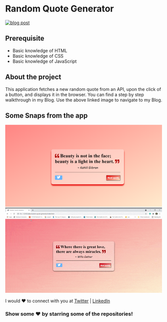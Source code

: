 # Random Quote Generator
<a href="https://nehasoni.hashnode.dev/random-quote-generator-using-html-css-and-javascript"> <img src="1149853.jpg" alt="blog post"></a>
## Prerequisite
- Basic knowledge of HTML
- Basic knowledge of CSS
- Basic knowledge of JavaScript

## About the project
This application fetches a new random quote from an API, upon the click of a button, and displays it in the browser. You can find a step by step walkthrough in my Blog. Use the above linked image to navigate to my Blog.

## Some Snaps from the app
<p>
<img src="project_images/image_1.png" width="500">
<img src="project_images/quoteGeneratorGIF.gif" width="500">
</p>
I would ❤ to connect with you at  <a href="https://twitter.com/es_iconic_">Twitter</a> | <a href="https://www.linkedin.com/in/neha-soni-70a6231b1/">LinkedIn</a>


 ### Show some ❤️ by starring some of the repositories!
